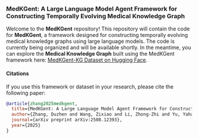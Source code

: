### MedKGent: A Large Language Model Agent Framework for Constructing Temporally Evolving Medical Knowledge Graph

Welcome to the **MedKGent** repository! This repository will contain the code for **MedKGent**, a framework designed for constructing temporally evolving medical knowledge graphs using large language models. The code is currently being organized and will be available shortly. In the meantime, you can explore the **Medical Knowledge Graph** built using the MedKGent framework here: [MedKGent-KG Dataset on Hugging Face](https://huggingface.co/datasets/ShowerMaker/MedKGent-KG).




#### Citations

If you use this framework or dataset in your research, please cite the following paper:

```bibtex
@article{zhang2025medkgent,
  title={MedKGent: A Large Language Model Agent Framework for Constructing Temporally Evolving Medical Knowledge Graph},
  author={Zhang, Duzhen and Wang, Zixiao and Li, Zhong-Zhi and Yu, Yahan and Jia, Shuncheng and Dong, Jiahua and Xu, Haotian and Wu, Xing and Zhang, Yingying and Zhang, Tielin and others},
  journal={arXiv preprint arXiv:2508.12393},
  year={2025}
}
